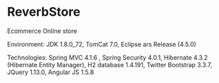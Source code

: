 # ReverbStore
Ecommerce Online store

Environment: JDK 1.8.0_72, TomCat 7.0, Eclipse ars Release (4.5.0)


Technologies: Spring MVC 4.1.6 , Spring Security 4.0.1, Hibernate 4.3.2 (Hibernate Entity Manager), H2 database 1.4.191, Twitter Bootstrap 3.3.7, JQuery 1.13.0, Angular JS 1.5.8
